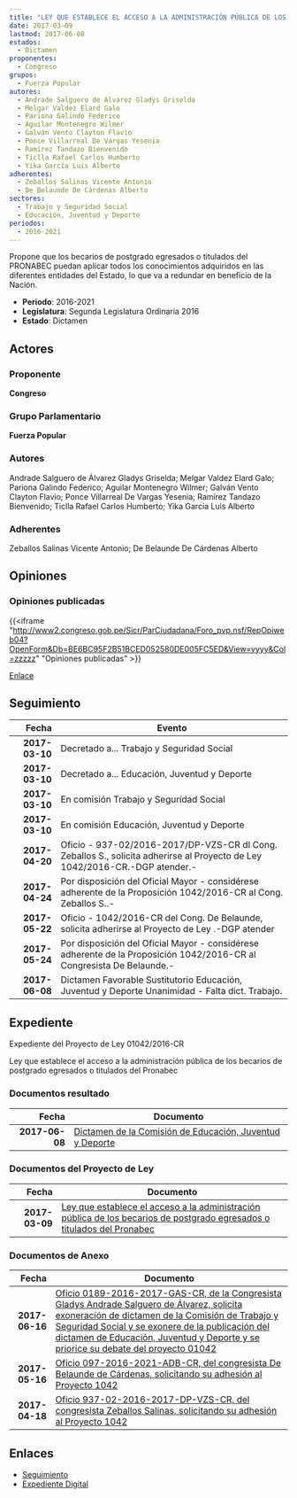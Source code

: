 ```yaml
---
title: "LEY QUE ESTABLECE EL ACCESO A LA ADMINISTRACIÓN PÚBLICA DE LOS BECARIOS DE POSTGRADO EGRESADOS O TITULADOS DEL PRONABEC"
date: 2017-03-09
lastmod: 2017-06-08
estados: 
  - Dictamen
proponentes: 
  - Congreso
grupos: 
  - Fuerza Popular
autores: 
  - Andrade Salguero de Álvarez Gladys Griselda
  - Melgar Valdez Elard Galo
  - Pariona Galindo Federico
  - Aguilar Montenegro Wilmer
  - Galván Vento Clayton Flavio
  - Ponce Villarreal De Vargas Yesenia
  - Ramírez Tandazo Bienvenido
  - Ticlla Rafael Carlos Humberto
  - Yika García Luis Alberto
adherentes: 
  - Zeballos Salinas Vicente Antonio
  - De Belaunde De Cárdenas Alberto
sectores: 
  - Trabajo y Seguridad Social
  - Educación, Juventud y Deporte
periodos: 
  - 2016-2021
---
```


Propone que los becarios de postgrado egresados o titulados del PRONABEC puedan aplicar todos los conocimientos adquiridos en las diferentes entidades del Estado, lo que va a redundar en beneficio de la Nación.

- **Periodo**: 2016-2021
- **Legislatura**: Segunda Legislatura Ordinaria 2016
- **Estado**: Dictamen

## Actores

### Proponente

**Congreso**

### Grupo Parlamentario

**Fuerza Popular**

### Autores

Andrade Salguero de Álvarez Gladys Griselda; Melgar Valdez Elard Galo; Pariona Galindo Federico; Aguilar Montenegro Wilmer; Galván Vento Clayton Flavio; Ponce Villarreal De Vargas Yesenia; Ramírez Tandazo Bienvenido; Ticlla Rafael Carlos Humberto; Yika García Luis Alberto

### Adherentes

Zeballos Salinas Vicente Antonio; De Belaunde De Cárdenas Alberto


## Opiniones

### Opiniones publicadas

{{<iframe "http://www2.congreso.gob.pe/Sicr/ParCiudadana/Foro_pvp.nsf/RepOpiweb04?OpenForm&Db=BE6BC95F2B51BCED052580DE005FC5ED&View=yyyy&Col=zzzzz" "Opiniones publicadas" >}}

[Enlace](http://www2.congreso.gob.pe/Sicr/ParCiudadana/Foro_pvp.nsf/RepOpiweb04?OpenForm&Db=BE6BC95F2B51BCED052580DE005FC5ED&View=yyyy&Col=zzzzz)

## Seguimiento

| Fecha | Evento |
|------:|--------|
| **2017-03-10** | Decretado a... Trabajo y Seguridad Social|
| **2017-03-10** | Decretado a... Educación, Juventud y Deporte|
| **2017-03-10** | En comisión Trabajo y Seguridad Social|
| **2017-03-10** | En comisión Educación, Juventud y Deporte|
| **2017-04-20** | Oficio - 937-02/2016-2017/DP-VZS-CR dl Cong. Zeballos S., solicita adherirse al Proyecto de Ley 1042/2016-CR.-DGP atender.-|
| **2017-04-24** | Por disposición del Oficial Mayor - considérese adherente de la Proposición 1042/2016-CR al Cong. Zeballos S..-|
| **2017-05-22** | Oficio - 1042/2016-CR del Cong. De Belaunde, solicita adherirse al Proyecto de Ley .-DGP atender|
| **2017-05-24** | Por disposición del Oficial Mayor - considérese adherente de la Proposición 1042/2016-CR al Congresista De Belaunde.-|
| **2017-06-08** | Dictamen Favorable Sustitutorio Educación, Juventud y Deporte Unanimidad - Falta dict. Trabajo.|


## Expediente

Expediente del Proyecto de Ley 01042/2016-CR

Ley que establece el acceso a la administración pública de los becarios de postgrado egresados o titulados del Pronabec


### Documentos resultado

| Fecha | Documento |
|------:|--------|
| **2017-06-08** | [Dictamen de la Comisión de Educación, Juventud y Deporte](http://www.leyes.congreso.gob.pe/Documentos/2016_2021/Dictamenes/Proyectos_de_Ley/01042DC10MAY20170608.pdf) |

### Documentos del Proyecto de Ley

| Fecha | Documento |
|------:|--------|
| **2017-03-09** | [Ley que establece el acceso a la administración pública de los becarios de postgrado egresados o titulados del Pronabec](http://www.leyes.congreso.gob.pe/Documentos/2016_2021/Proyectos_de_Ley_y_de_Resoluciones_Legislativas/PL0104220170309..pdf) |

### Documentos de Anexo

| Fecha | Documento |
|------:|--------|
| **2017-06-16** | [Oficio 0189-2016-2017-GAS-CR, de la Congresista Gladys Andrade Salguero de Álvarez, solicita exoneración de dictamen de la Comisión de Trabajo y Seguridad Social y se exonere de la publicación del dictamen de Educación, Juventud y Deporte y se priorice su debate del proyecto 01042](http://www.leyes.congreso.gob.pe/Documentos/2016_2021/Oficios/Congresistas/OFICIO-0189-2016-2017-GAS-CR.pdf) |
| **2017-05-16** | [Oficio 097-2016-2021-ADB-CR, del congresista De Belaunde de Cárdenas, solicitando su adhesión al Proyecto 1042](http://www.leyes.congreso.gob.pe/Documentos/2016_2021/Oficios/Congresistas/OFICIO-097-2016-2021-ADB-CR.pdf) |
| **2017-04-18** | [Oficio 937-02-2016-2017-DP-VZS-CR, del congresista Zeballos Salinas, solicitando su adhesión al Proyecto 1042](http://www.leyes.congreso.gob.pe/Documentos/2016_2021/Adhesiones/Proyectos_de_Ley/OFICIO-937-02-2016-2017-DP-VZS-CR.pdf) |

## Enlaces 

- [Seguimiento](http://www2.congreso.gob.pehttp://www2.congreso.gob.pe/Sicr/TraDocEstProc/CLProLey2016.nsf/f7fff46988ca05b1052578e100829cc7/5bb91f676d00858a052580de005e09c3?OpenDocument)
- [Expediente Digital](http://www2.congreso.gob.pehttp://www2.congreso.gob.pe/Sicr/TraDocEstProc/CLProLey2016.nsf/f7fff46988ca05b1052578e100829cc7/5bb91f676d00858a052580de005e09c3?OpenDocument&Click=05257FB7005EB655.eb71d0cf91d8294e05256cdf006b5706/$Body/0.1C6C)
